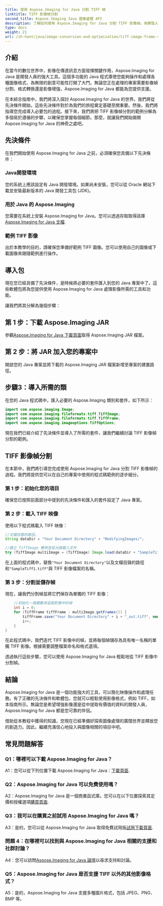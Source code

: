 ```yaml
---
title: 使用 Aspose.Imaging for Java 分割 TIFF 幀
linktitle: TIFF 影像幀分割
second_title: Aspose.Imaging Java 圖像處理 API
description: 了解如何使用 Aspose.Imaging for Java 分割 TIFF 影像幀。為開發人員提供的逐步指南，包括先決條件、程式碼範例和常見問題。
type: docs
weight: 21
url: /zh-hant/java/image-conversion-and-optimization/tiff-image-frame-splitting/
---
```

## 介紹

在當今的數位世界中，影像在傳達訊息方面發揮關鍵作用，Aspose.Imaging for Java 是開發人員的強大工具。這個多功能的 Java 程式庫使您能夠操作和處理各種圖像格式，為無限的創意可能性打開了大門。無論您正在處理的專案需要影像幀分割、格式轉換還是影像增強，Aspose.Imaging for Java 都能為您提供支援。

在本綜合指南中，我們將深入探討 Aspose.Imaging for Java 的世界。我們將從先決條件開始，這些先決條件對於為我們的旅程奠定基礎至關重要。然後，我們將指導您完成導入必要包的過程。接下來，我們將把 TIFF 影像幀分割的範例分解為多個易於遵循的步驟，以確保您掌握每個細節。那麼，就讓我們開始揭開 Aspose.Imaging for Java 的神奇之處吧。

## 先決條件

在我們開始使用 Aspose.Imaging for Java 之前，必須確保您具備以下先決條件：

### Java開發環境
您的系統上應該設定有 Java 開發環境。如果尚未安裝，您可以從 Oracle 網站下載並安裝最新版本的 Java 開發工具包 (JDK)。

### 用於 Java 的 Aspose.Imaging
您需要在系統上安裝 Aspose.Imaging for Java。您可以透過存取取得該庫[Aspose.Imaging for Java 文檔](https://reference.aspose.com/imaging/java/).

### 範例 TIFF 影像
出於本教學的目的，請確保您準備好範例 TIFF 圖像。您可以使用自己的圖像或下載圖像來跟隨範例進行操作。

## 導入包

現在您已經具備了先決條件，是時候將必要的套件匯入到您的 Java 專案中了。這些軟體包將為您提供使用 Aspose.Imaging for Java 處理影像所需的工具和功能。

讓我們將其分解為幾個步驟：

## 第 1 步：下載 Aspose.Imaging JAR

參觀[Aspose.Imaging for Java 下載頁面](https://releases.aspose.com/imaging/java/)取得 Aspose.Imaging JAR 檔案。

## 第 2 步：將 JAR 加入您的專案中

開啟您的 Java 專案並將下載的 Aspose.Imaging JAR 檔案新增至專案的建置路徑。

## 步驟3：導入所需的類

在您的 Java 程式碼中，匯入必要的 Aspose.Imaging 類別和套件，如下所示：

```java
import com.aspose.imaging.Image;
import com.aspose.imaging.fileformats.tiff.TiffImage;
import com.aspose.imaging.fileformats.tiff.TiffFrame;
import com.aspose.imaging.imageoptions.TiffOptions;
```

現在我們已經介紹了先決條件並導入了所需的套件，讓我們繼續討論 TIFF 影像幀分割的範例。

## TIFF 影像幀分割

在本節中，我們將引導您完成使用 Aspose.Imaging for Java 分割 TIFF 影像幀的過程。我們將提供您可以在自己的專案中使用的程式碼範例的逐步細分。

### 第 1 步：初始化您的項目
確保您已按照前面部分中提到的先決條件和匯入的套件設定了 Java 專案。

### 第 2 步：載入 TIFF 映像
使用以下程式碼載入 TIFF 映像：

```java
//文檔目錄的路徑。
String dataDir = "Your Document Directory" + "ModifyingImages/";

//建立 TiffImage 實例並從光碟載入文件
try (TiffImage multiImage = (TiffImage) Image.load(dataDir + "SampleTiff1.tiff")) {
```

在上面的程式碼中，替換`"Your Document Directory"`以及文檔目錄的路徑和`"SampleTiff1.tiff"`與 TIFF 影像檔案的名稱。

### 第 3 步：分割並儲存幀
現在，讓我們分割幀並將它們保存為單獨的 TIFF 影像：

```java
    //初始化一個變數來追蹤影像中的幀
    int i = 0;
    for (TiffFrame tiffFrame : multiImage.getFrames()) {
        tiffFrame.save("Your Document Directory" + i + "_out.tiff", new TiffOptions(TiffExpectedFormat.TiffJpegRgb));
        i++;
    }
}
```

在此程式碼中，我們迭代 TIFF 影像中的幀，並將每個幀儲存為具有唯一名稱的單獨 TIFF 影像。根據需要調整檔案命名和格式選項。

透過執行這些步驟，您可以使用 Aspose.Imaging for Java 輕鬆地從 TIFF 影像中分割幀。

## 結論

Aspose.Imaging for Java 是一個功能強大的工具，可以簡化映像操作和處理任務。有了正確的先決條件和軟體包，您就可以輕鬆使用影像格式，例如 TIFF，如本指南所示。無論您是希望增強影像還是從中提取有價值的資料的開發人員，Aspose.Imaging for Java 都是您可靠的伴侶。

借助從本教程中獲得的知識，您現在已經準備好探索圖像處理的廣闊世界並釋放您的創造力。因此，繼續充滿信心地投入與圖像相關的項目中吧。

## 常見問題解答

### Q1：哪裡可以下載 Aspose.Imaging for Java？

 A1：您可以從下列位置下載 Aspose.Imaging for Java：[下載頁面](https://releases.aspose.com/imaging/java/).

### Q2：Aspose.Imaging for Java 可以免費使用嗎？

 A2：Aspose.Imaging for Java 是一個商業函式庫。您可以在以下位置探索其定價和授權選項[購買頁面](https://purchase.aspose.com/buy).

### Q3：我可以在購買之前試用 Aspose.Imaging for Java 嗎？

 A3：是的，您可以從 Aspose.Imaging for Java 取得免費試用版[試用下載頁面](https://releases.aspose.com/).

### 問題 4：在哪裡可以找到與 Aspose.Imaging for Java 相關的支援和社群討論？

 A4：您可以訪問[Aspose.Imaging for Java 論壇](https://forum.aspose.com/)以尋求支持和討論。

### Q5：Aspose.Imaging for Java 是否支援 TIFF 以外的其他影像格式？

A5：是的，Aspose.Imaging for Java 支援多種圖片格式，包括 JPEG、PNG、BMP 等。